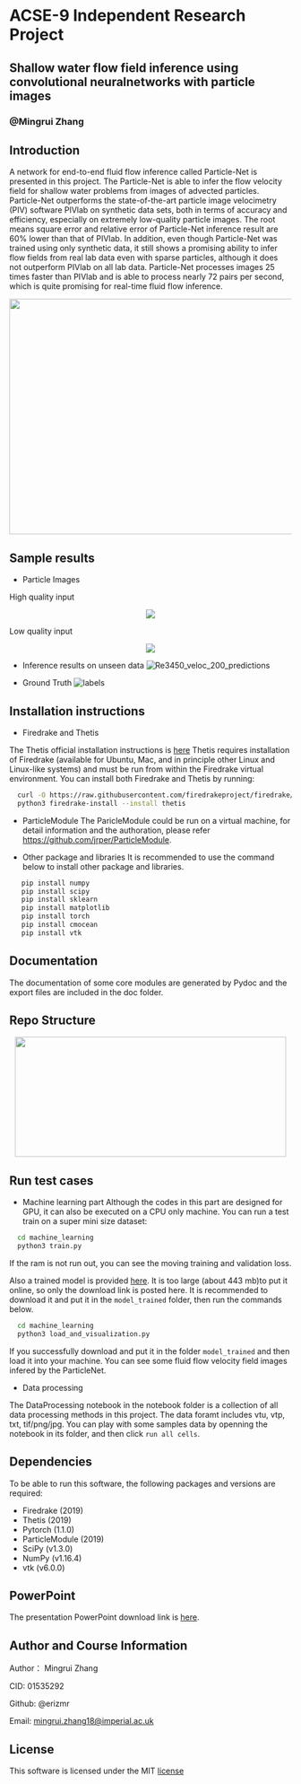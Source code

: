 # ACSE-9 Independent Research Project
## Shallow water flow field inference using convolutional neuralnetworks with particle images
### @Mingrui Zhang


## Introduction
A network for end-to-end fluid flow inference called Particle-Net is presented in this project. The Particle-Net is able to infer the flow velocity field for shallow water problems from images of advected particles. Particle-Net outperforms the state-of-the-art particle image velocimetry (PIV) software PIVlab on synthetic data sets, both in terms of accuracy and efficiency, especially on extremely low-quality particle images. The root means square error and relative error of Particle-Net inference result are 60% lower than that of PIVlab. In addition, even though Particle-Net was trained using only synthetic data, it still shows a promising ability to infer flow fields from real lab data even with sparse particles, although it does not outperform PIVlab on all lab data. Particle-Net processes images 25 times faster than PIVlab and is able to process nearly 72 pairs per second, which is quite promising for real-time fluid flow inference.

<p align="center">
  <img src="https://user-images.githubusercontent.com/33411325/64025420-8e70b600-cb34-11e9-9545-1f279c2a12a1.png" width="619" height="420"><br>
</p>


## Sample results

- Particle Images

High quality input
<p align="center">
  <img src="https://user-images.githubusercontent.com/33411325/64683586-745f9d80-d47b-11e9-95d5-be2fb40184b9.gif" ><br>
</p>

Low quality input
<p align="center">
  <img src="https://user-images.githubusercontent.com/33411325/64683547-5eea7380-d47b-11e9-813f-63d598bb9552.gif" ><br>
</p>


- Inference results on unseen data
![Re3450_veloc_200_predictions](https://user-images.githubusercontent.com/33411325/64683051-71b07880-d47a-11e9-8d81-d7be31c3acb2.gif)

- Ground Truth
![labels](https://user-images.githubusercontent.com/33411325/64683322-f4d1ce80-d47a-11e9-9646-24fd61fd8af8.gif)

## Installation instructions

- Firedrake and Thetis

The Thetis official installation instructions is [here](https://thetisproject.org/download.html)
Thetis requires installation of Firedrake (available for Ubuntu, Mac, and in principle other Linux and Linux-like systems) and must be run from within the Firedrake virtual environment. You can install both Firedrake and Thetis by running:

```bash
  curl -O https://raw.githubusercontent.com/firedrakeproject/firedrake/master/scripts/firedrake-install
  python3 firedrake-install --install thetis
```

- ParticleModule
The ParicleModule could be run on a virtual machine, for detail information and the authoration, please refer https://github.com/jrper/ParticleModule.


- Other package and libraries
It is recommended to use the command below to install other package and libraries.
```bash
   pip install numpy
   pip install scipy
   pip install sklearn 
   pip install matplotlib
   pip install torch
   pip install cmocean
   pip install vtk
```

## Documentation

The documentation of some core modules are generated by Pydoc and the export files are included in the doc folder.

## Repo Structure

<p align="center">
  <img src="https://user-images.githubusercontent.com/33411325/64020043-8b6fc880-cb28-11e9-92a6-d06e00fece57.png" width="484" height="214"><br>
</p>

## Run test cases

- Machine learning part
Although the codes in this part are designed for GPU, it can also be executed on a CPU only machine.
You can run a test train on a super mini size dataset:
```bash
  cd machine_learning
  python3 train.py
```
If the ram is not run out, you can see the moving training and validation loss.

Also a trained model is provided [here](https://drive.google.com/file/d/1ZD_XnRa3UW4NaDCQVukkvrS2EmHrW7Rb/view?usp=sharing). It is too large (about 443 mb)to put it online, so only the download link is posted here. It is recommended to download it and put it in the ```model_trained``` folder, then run the commands below.

```bash
  cd machine_learning
  python3 load_and_visualization.py
```
If you successfully download and put it in the folder ```model_trained``` and then load it into your machine. You can see some fluid flow velocity field images infered by the ParticleNet.

- Data processing

The DataProcessing notebook in the notebook folder is a collection of all data processing methods in this project. The data foramt includes vtu, vtp, txt, tif/png/jpg. You can play with some samples data by openning the notebook in its folder, and then click ```run all cells```.

## Dependencies
To be able to run this software, the following packages and versions are required:

- Firedrake (2019)
- Thetis (2019)
- Pytorch (1.1.0)
- ParticleModule (2019)
- SciPy (v1.3.0)
- NumPy (v1.16.4)
- vtk (v6.0.0)

## PowerPoint
The presentation PowerPoint download link is [here](https://github.com/msc-acse/acse-9-independent-research-project-erizmr/blob/master/final_presentation_Mingrui_Zhang.pptx?raw=true).

## Author and Course Information

Author： Mingrui Zhang

CID: 01535292

Github: @erizmr

Email: mingrui.zhang18@imperial.ac.uk

## License
This software is licensed under the MIT [license](https://github.com/msc-acse/acse-9-independent-research-project-erizmr/blob/master/License)

